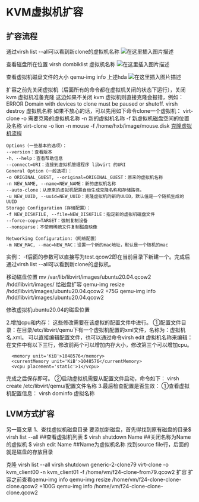 # KVM虚拟机扩容
## 扩容流程
通过virsh list --all可以看到新clone的虚拟机名称
![在这里插入图片描述](https://img-blog.csdnimg.cn/89a850945ea045cf9cab678965219584.png)

查看磁盘所在位置
virsh domblklist 虚拟机名称
![在这里插入图片描述](https://img-blog.csdnimg.cn/6d76c97e35044ca2b64443f00435cebf.png)

查看虚拟机磁盘文件的大小
qemu-img info 上述hda
![在这里插入图片描述](https://img-blog.csdnimg.cn/10e2604e674b419d9052facf2b674ed6.png)

扩容之前先关闭虚拟机（后面所有的命令都在虚拟机关闭的状态下运行），关闭 kvm 虚拟机准备克隆
这边如果不关闭 kvm 虚拟机则直接克隆会报错，例如：ERROR Domain with devices to clone must be paused or shutoff.
virsh destroy 虚拟机名称
如果不放心的话，可以先用如下命令clone一个虚拟机：
virt-clone -o 需要克隆的虚拟机名称 -n 新的虚拟机名称 -f 新虚拟机磁盘空间的位置及名称
virt-clone -o lion -n mouse -f /home/hxb/image/mouse.disk
[克隆虚拟机流程](https://blog.csdn.net/wanglei_storage/article/details/51106096)
```
Options（一些基本的选项）：
--version：查看版本
-h，--help：查看帮助信息
--connect=URI：连接到虚拟机管理程序 libvirt 的URI
General Option（一般选项）：
-o ORIGINAL_GUEST, --original=ORIGINAL_GUEST：原来的虚拟机名称
-n NEW_NAME, --name=NEW_NAME：新的虚拟机名称
--auto-clone：从原来的虚拟机配置自动生成克隆名称和存储路径。
-u NEW_UUID, --uuid=NEW_UUID：克隆虚拟机的新的UUID，默认值是一个随机生成的UUID
Storage Configuration（存储配置）：
-f NEW_DISKFILE, --file=NEW_DISKFILE：指定新的虚拟机磁盘文件
--force-copy=TARGET：强制复制设备
--nonsparse：不使用稀疏文件复制磁盘映像

Networking Configuration:（网络配置）
-m NEW_MAC, --mac=NEW_MAC：设置一个新的mac地址，默认是一个随机的mac
```

实例：
-f后面的参数可以直接写为test.qcow2即在当前目录下新建一个。完成后通过virsh list --all可以看到新clone的虚拟机。

移动磁盘位置
mv /var/lib/libvirt/images/ubuntu20.04.qcow2 /hdd/libvirt/images/
给磁盘扩容
qemu-img resize /hdd/libvirt/images/ubuntu20.04.qcow2 +75G
qemu-img info /hdd/libvirt/images/ubuntu20.04.qcow2

修改虚拟机ubuntu20.04的磁盘位置

2.增加cpu和内存：
这些修改需要在该虚拟的配置文件中进行。
①配置文件目录：在目录/etc/libvirt/qemu下有一个虚拟机配置的xml文件，名称为：虚拟机名.xml。
可以直接编辑配置文件，也可以通过命令virsh edit 虚拟机名称来编辑：
在文件中有以下三行，修改前两个可以增加内存大小，修改第三个可以增加cpu。
```
  <memory unit='KiB'>1048576</memory>
  <currentMemory unit='KiB'>1048576</currentMemory>
  <vcpu placement='static'>1</vcpu>
```
完成之后保存即可。
②启动虚拟机需要从配置文件启动，命令如下：
virsh create /etc/libvirt/qemu/配置文件名称
3.最后检查配置是否生效：
①查看虚拟机配置信息：
virsh dominfo 虚拟名称

## LVM方式扩容


另一篇文章
1、查找虚拟机磁盘目录
要添加新磁盘，首先得找到原有磁盘的目录$ virsh list --all    ##查看虚拟机列表
$ virsh shutdown Name    ##关闭名称为Name的虚拟机
$ virsh edit Name    ##Name为虚拟机名称
找到source file行，后面的就是磁盘的存放目录


克隆
virsh list --all
virsh shutdown generic-2-clone79
 <source file='/home/vm/f24-clone-clone-clone.qcow2'/>
virt-clone -o  kvm_client00 -n kvm_client01 -f /home/vm/f24-clone-from79.qcow2
扩容
扩容之前查看qemu-img info 
qemu-img resize  /home/vm/f24-clone-clone-clone.qcow2 +100G
qemu-img info  /home/vm/f24-clone-clone-clone.qcow2


